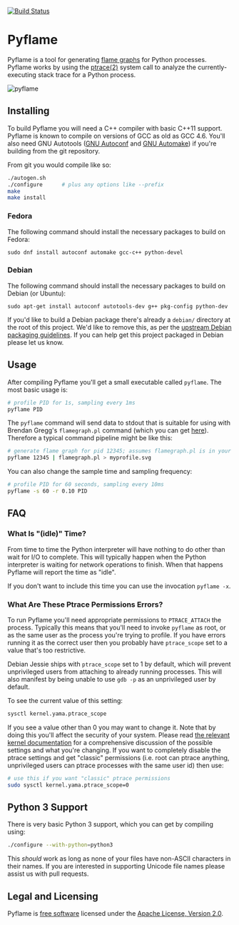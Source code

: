 [![Build Status](https://travis-ci.com/uber/pyflame.svg?token=PuYq6s4ssh4VyDYs6Qex&branch=master)](https://travis-ci.com/uber/pyflame)

# Pyflame

Pyflame is a tool for generating
[flame graphs](https://github.com/brendangregg/FlameGraph) for Python processes.
Pyflame works by using the
[ptrace(2)](http://man7.org/linux/man-pages/man2/ptrace.2.html) system call to
analyze the currently-executing stack trace for a Python process.

![pyflame](https://cloud.githubusercontent.com/assets/2734/17949703/8ef7d08c-6a0b-11e6-8bbd-41f82086d862.png)

## Installing

To build Pyflame you will need a C++ compiler with basic C++11 support. Pyflame
is known to compile on versions of GCC as old as GCC 4.6. You'll also need GNU
Autotools ([GNU Autoconf](https://www.gnu.org/software/autoconf/autoconf.html)
and [GNU Automake](https://www.gnu.org/software/automake/automake.html)) if
you're building from the git repository.

From git you would compile like so:

```bash
./autogen.sh
./configure      # plus any options like --prefix
make
make install
```

### Fedora

The following command should install the necessary packages to build on Fedora:

    sudo dnf install autoconf automake gcc-c++ python-devel

### Debian

The following command should install the necessary packages to build on Debian
(or Ubuntu):

    sudo apt-get install autoconf autotools-dev g++ pkg-config python-dev

If you'd like to build a Debian package there's already a `debian/` directory at
the root of this project. We'd like to remove this, as per the
[upstream Debian packaging guidelines](https://wiki.debian.org/UpstreamGuide).
If you can help get this project packaged in Debian please let us know.

## Usage

After compiling Pyflame you'll get a small executable called `pyflame`. The most
basic usage is:

```bash
# profile PID for 1s, sampling every 1ms
pyflame PID
```

The `pyflame` command will send data to stdout that is suitable for using with
Brendan Gregg's `flamegraph.pl` command (which you can get
[here](https://github.com/brendangregg/FlameGraph)). Therefore a typical command
pipeline might be like this:

```bash
# generate flame graph for pid 12345; assumes flamegraph.pl is in your $PATH
pyflame 12345 | flamegraph.pl > myprofile.svg
```

You can also change the sample time and sampling frequency:

```bash
# profile PID for 60 seconds, sampling every 10ms
pyflame -s 60 -r 0.10 PID
```

## FAQ

### What Is "(idle)" Time?

From time to time the Python interpreter will have nothing to do other than wait
for I/O to complete. This will typically happen when the Python interpreter is
waiting for network operations to finish. When that happens Pyflame will report
the time as "idle".

If you don't want to include this time you can use the invocation `pyflame -x`.

### What Are These Ptrace Permissions Errors?

To run Pyflame you'll need appropriate permissions to `PTRACE_ATTACH` the
process. Typically this means that you'll need to invoke `pyflame` as root, or
as the same user as the process you're trying to profile. If you have errors
running it as the correct user then you probably have `ptrace_scope` set to a
value that's too restrictive.

Debian Jessie ships with `ptrace_scope` set to 1 by default, which will prevent
unprivileged users from attaching to already running processes. This will also
manifest by being unable to use `gdb -p` as an unprivileged user by default.

To see the current value of this setting:

```bash
sysctl kernel.yama.ptrace_scope
```

If you see a value other than 0 you may want to change it. Note that by doing
this you'll affect the security of your system. Please read
[the relevant kernel documentation](https://www.kernel.org/doc/Documentation/security/Yama.txt)
for a comprehensive discussion of the possible settings and what you're
changing. If you want to completely disable the ptrace settings and get
"classic" permissions (i.e. root can ptrace anything, unprivileged users can
ptrace processes with the same user id) then use:

```bash
# use this if you want "classic" ptrace permissions
sudo sysctl kernel.yama.ptrace_scope=0
```

## Python 3 Support

There is very basic Python 3 support, which you can get by compiling using:

```bash
./configure --with-python=python3
```

This *should* work as long as none of your files have non-ASCII characters in
their names. If you are interested in supporting Unicode file names please
assist us with pull requests.

## Legal and Licensing

Pyflame is [free software](https://www.gnu.org/philosophy/free-sw.en.html)
licensed under the
[Apache License, Version 2.0][].

[Apache License, Version 2.0]: LICENSE
